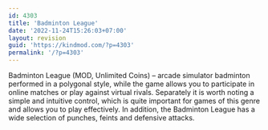 ```yaml
---
id: 4303
title: 'Badminton League'
date: '2022-11-24T15:26:03+07:00'
layout: revision
guid: 'https://kindmod.com/?p=4303'
permalink: '/?p=4303'
---
```


Badminton League (MOD, Unlimited Coins) – arcade simulator badminton performed in a polygonal style, while the game allows you to participate in online matches or play against virtual rivals. Separately it is worth noting a simple and intuitive control, which is quite important for games of this genre and allows you to play effectively. In addition, the Badminton League has a wide selection of punches, feints and defensive attacks.